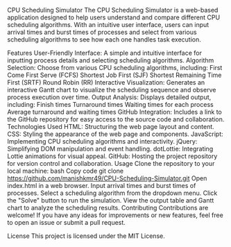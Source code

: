 CPU Scheduling Simulator
The CPU Scheduling Simulator is a web-based application designed to help users understand and compare different CPU scheduling algorithms. With an intuitive user interface, users can input arrival times and burst times of processes and select from various scheduling algorithms to see how each one handles task execution.

Features
User-Friendly Interface: A simple and intuitive interface for inputting process details and selecting scheduling algorithms.
Algorithm Selection: Choose from various CPU scheduling algorithms, including:
First Come First Serve (FCFS)
Shortest Job First (SJF)
Shortest Remaining Time First (SRTF)
Round Robin (RR)
Interactive Visualization: Generates an interactive Gantt chart to visualize the scheduling sequence and observe process execution over time.
Output Analysis: Displays detailed output, including:
Finish times
Turnaround times
Waiting times for each process
Average turnaround and waiting times
GitHub Integration: Includes a link to the GitHub repository for easy access to the source code and collaboration.
Technologies Used
HTML: Structuring the web page layout and content.
CSS: Styling the appearance of the web page and components.
JavaScript: Implementing CPU scheduling algorithms and interactivity.
jQuery: Simplifying DOM manipulation and event handling.
dotLottie: Integrating Lottie animations for visual appeal.
GitHub: Hosting the project repository for version control and collaboration.
Usage
Clone the repository to your local machine:
bash
Copy code
git clone https://github.com/manishkmr49/CPU-Scheduling-Simulator.git
Open index.html in a web browser.
Input arrival times and burst times of processes.
Select a scheduling algorithm from the dropdown menu.
Click the "Solve" button to run the simulation.
View the output table and Gantt chart to analyze the scheduling results.
Contributing
Contributions are welcome! If you have any ideas for improvements or new features, feel free to open an issue or submit a pull request.

License
This project is licensed under the MIT License.
